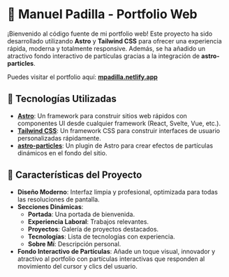 # 🌟 Manuel Padilla - Portfolio Web

¡Bienvenido al código fuente de mi portfolio web! Este proyecto ha sido desarrollado utilizando **Astro** y **Tailwind CSS** para ofrecer una experiencia rápida, moderna y totalmente responsive. Además, se ha añadido un atractivo fondo interactivo de partículas gracias a la integración de **astro-particles**.

Puedes visitar el portfolio aquí: **[mpadilla.netlify.app](https://mpadilla.netlify.app)**

## 🚀 Tecnologías Utilizadas

- **[Astro](https://astro.build/)**: Un framework para construir sitios web rápidos con componentes UI desde cualquier framework (React, Svelte, Vue, etc.).
- **[Tailwind CSS](https://tailwindcss.com/)**: Un framework CSS para construir interfaces de usuario personalizadas rápidamente.
- **[astro-particles](https://www.npmjs.com/package/astro-particles)**: Un plugin de Astro para crear efectos de partículas dinámicos en el fondo del sitio.

## 🎨 Características del Proyecto

- **Diseño Moderno**: Interfaz limpia y profesional, optimizada para todas las resoluciones de pantalla.
- **Secciones Dinámicas**:
  - **Portada**: Una portada de bienvenida.
  - **Experiencia Laboral**: Trabajos relevantes.
  - **Proyectos**: Galería de proyectos destacados.
  - **Tecnologías**: Lista de tecnologías con experiencia.
  - **Sobre Mí**: Descripción personal.
- **Fondo Interactivo de Partículas**: Añade un toque visual, innovador y atractivo al portfolio con partículas interactivas que responden al movimiento del cursor y clics del usuario.

